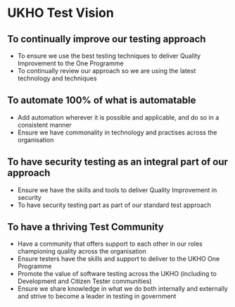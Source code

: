 # UKHO Test Vision

## To continually improve our testing approach

* To ensure we use the best testing techniques to deliver Quality Improvement to the One Programme
* To continually review our approach so we are using the latest technology and techniques

## To automate 100% of what is automatable

* Add automation wherever it is possible and applicable, and do so in a consistent manner
* Ensure we have commonality in technology and practises across the organisation

## To have security testing as an integral part of our approach

* Ensure we have the skills and tools to deliver Quality Improvement in security
* To have security testing part as part of our standard test approach

## To have a thriving Test Community

* Have a community that offers support to each other in our roles championing quality across the organisation
* Ensure testers have the skills and support to deliver to the UKHO One Programme
* Promote the value of software testing across the UKHO (including to Development and Citizen Tester communities)
* Ensure we share knowledge in what we do both internally and externally and strive to become a leader in testing in government

